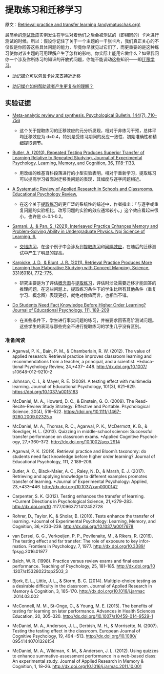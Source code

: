 # 提取练习和迁移学习

原文：[Retrieval practice and transfer learning (andymatuschak.org)](https://notes.andymatuschak.org/z2a8QGPfUmdLCVokLaegNzmaU6ehC58CUtYi)

最简单的[测试效应](https://notes.andymatuschak.org/z45mhbpabsigFceeSiRyDXZdvcRqvE2A1xMsn)实例发生在学生对着他们之后会被测试的（即相同的）卡片进行测试的时候。所以：假设你记住了关于一个主题的一千张卡片，我们真正关心的不仅仅是你回答这些具体问题的能力，毕竟你早就见过它们了，而更重要的是这种练习使你对该主题的可用理解产生了怎样的影响。你实际上能用它做什么？如果我问你一个涉及你所练习的知识的开放式问题，你能不能调动这些知识——即[迁移学习](https://notes.andymatuschak.org/z2hEyCHQpB6UV8z4mYvto7FJud4zWVqZqfxJZ)。

- [助记媒介可以包含卡片来支持近迁移](https://notes.andymatuschak.org/z6MSrv4m23Z41Gwic6ts3i7Hiy63hdNKH8MbZ)

- [助记媒介如何帮助读者产生更复杂的理解？](https://notes.andymatuschak.org/z7RgD27WGTZmhHEvEeYcZXAZQwPT8QZ6Ee8xQ)

## 实验证据

- [Meta-analytic review and synthesis. Psychological Bulletin, 144(7), 710–756](https://notes.andymatuschak.org/Pan%2C_S._C.%2C_%26_Rickard%2C_T._C._(2018)._Transfer_of_test-enhanced_learning)

  - 这个关于提取练习的迁移效应的元分析发现，相对于非练习干预，总体平均迁移效应为 d=0.4，特别是受练习期间的反应一致性、初始准确性和精细提取调节。

- [Butler, A. (2010). Repeated Testing Produces Superior Transfer of Learning Relative to Repeated Studying. Journal of Experimental Psychology. Learning, Memory, and Cognition, 36, 1118–1133.](https://notes.andymatuschak.org/zKhfH8c9tyT3e8sZzDSKZ3yMmLFjybUT1CA)

  - 用改编的维基百科段落进行的小型实验表明，相对于重新学习，提取练习可以提高学习者面对迁移类问题的表现，其幅度与逐字问题相近。

- [A Systematic Review of Applied Research in Schools and Classrooms. Educational Psychology Review.](https://notes.andymatuschak.org/Agarwal%2C_P._K.%2C_Nunes%2C_L._D.%2C_%26_Blunt%2C_J._R._(2021)._Retrieval_Practice_Consistently_Benefits_Student_Learning)

  - 在这个关于[提取练习](https://notes.andymatuschak.org/zFGWCfLsZMkwKPYG2F3k9mnpwWM9D6cEJXS)的更广泛的系统性的综述中，作者指出：「与逐字或重复问题的实验相比，改写问题的实验的效应通常较小。」这个效应看起来很小，也许是 d~0.1-0.2。

- [Samani, J., & Pan, S. (2021). Interleaved Practice Enhances Memory and Problem-Solving Ability in Undergraduate Physics. Npj Science of Learning, 6.](https://notes.andymatuschak.org/z2hbCUF8Lyt1eoAfR5cN74GNYKdUcJBdaK97)

  - [交错练习](https://notes.andymatuschak.org/zVBSmoZbMp7kpzoPEsEwbp2ZpH3W6wtfyAJ)，在这个例子中会涉及到[提取练习](https://notes.andymatuschak.org/zFGWCfLsZMkwKPYG2F3k9mnpwWM9D6cEJXS)和[间隔效应](https://notes.andymatuschak.org/z5oCe7JTrkYfmb6SHE4n5HxisE7PdwS6nmXEw)，在随后的迁移测试中产生了明显的提高。

- [Karpicke, J. D., & Blunt, J. R. (2011). Retrieval Practice Produces More Learning than Elaborative Studying with Concept Mapping. Science, 331(6018), 772–775.](https://notes.andymatuschak.org/z78CeJK6CpQWhzruLZZ8cVxeQ2WaHgzHNmHsq)

  - 研究主要是为了评估[概念图](https://notes.andymatuschak.org/z88WWcjQ3JXgNMd2eq9yeStASEfqJwE4dp5)与[提取练习](https://notes.andymatuschak.org/zFGWCfLsZMkwKPYG2F3k9mnpwWM9D6cEJXS)，评估时涉及需要迁移才能回答的推理问题，在这些问题上，提取练习条件下的学生比所有其他条件（重复学习、概念图）表现更好，就绝对数值而言，也相当不错。

- [Do Students Need Fact Knowledge Before Higher Order Learning? Journal of Educational Psychology, 111, 189–209](https://notes.andymatuschak.org/Agarwal%2C_P._(2019)._Retrieval_Practice_%26_Bloom%E2%80%99s_Taxonomy)

  - 在某些条件下，学生进行事实问题的练习，并被要求回答高阶测试问题。这些学生的表现与那些完全不进行提取练习的学生几乎没有区别。

### 准备阅读

- Agarwal, P. K., Bain, P. M., & Chamberlain, R. W. (2012). The value of applied research: Retrieval practice improves classroom learning and recommendations from a teacher, a principal, and a scientist. *Educa- tional Psychology Review, 24,*437– 448. http://dx.doi.org/10.1007/ s10648-012-9210-2

- Johnson, C. I., & Mayer, R. E. (2009). A testing effect with multimedia learning. Journal of Educational Psychology, 101(3), 621–629. https://doi.org/10.1037/a0015183

- McDaniel, M. A., Howard, D. C., & Einstein, G. O. (2009). The Read-Recite-Review Study Strategy: Effective and Portable. Psychological Science, 20(4), 516–522. https://doi.org/10.1111/j.1467-9280.2009.02325.x

- McDaniel, M. A., Thomas, R. C., Agarwal, P. K., McDermott, K. B., & Roediger, H. L. (2013). Quizzing in middle-school science: Successful transfer performance on classroom exams. *Applied Cognitive Psychol- ogy, 27,*360–372. http://dx.doi.org/10.1002/acp.2914

- Agarwal, P. K. (2019). Retrieval practice and Bloom’s taxonomy: do students need fact knowledge before higher order learning? Journal of Educational Psychology, 111, 2 189–209.

- Butler, A. C., Black-Maier, A. C., Raley, N. D., & Marsh, E. J. (2017). Retrieving and applying knowledge to different examples promotes transfer of learning. *Journal of Experimental Psychology: Applied, 23,*433–446. http://dx.doi.org/10.1037/xap0000142

- Carpenter, S. K. (2012). Testing enhances the transfer of learning. *Current Directions in Psychological Science, 21,*279–283. http://dx.doi.org/10 .1177/0963721412452728

- Rohrer, D., Taylor, K., & Sholar, B. (2010). Tests enhance the transfer of learning. *Journal of Experimental Psychology: Learning, Memory, and Cognition, 36,*233–239. http://dx.doi.org/10.1037/a0017678

- van Eersel, G. G., Verkoeijen, P. P., Povilenaite, M., & Rikers, R. (2016). The testing effect and far transfer: The role of exposure to key infor- mation. Frontiers in Psychology, 7, 1977. http://dx.doi.org/10.3389/ fpsyg.2016.01977

- Balch, W. R. (1998). Practice versus review exams and final exam performance. Teaching of Psychology, 25, 181–185. http://dx.doi.org/10 .1207/s15328023top2503_3

- Bjork, E. L., Little, J. L., & Storm, B. C. (2014). Multiple-choice testing as a desirable difficulty in the classroom. Journal of Applied Research in Memory & Cognition, 3, 165–170. http://dx.doi.org/10.1016/j.jarmac .2014.03.002

- McConnell, M. M., St-Onge, C., & Young, M. E. (2015). The benefits of testing for learning on later performance. Advances in Health Sciences Education, 20, 305–320. http://dx.doi.org/10.1007/s10459-014-9529-1

- McDaniel, M. A., Anderson, J. L., Derbish, M. H., & Morrisette, N. (2007). Testing the testing effect in the classroom. European Journal of Cognitive Psychology, 19, 494 –513. http://dx.doi.org/10.1080/ 09541440701326154

- McDaniel, M. A., Wildman, K. M., & Anderson, J. L. (2012). Using quizzes to enhance summative-assessment performance in a web-based class: An experimental study. Journal of Applied Research in Memory & Cognition, 1, 18–26. http://dx.doi.org/10.1016/j.jarmac.2011.10.001